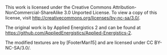 This work is licensed under the Creative Commons Attribution-NonCommercial-ShareAlike 3.0 Unported License. To view a copy of this license, visit http://creativecommons.org/licenses/by-nc-sa/3.0/.

The original work is by Applied Energistics 2 and can be found at https://github.com/AppliedEnergistics/Applied-Energistics-2.

The modified textures are by [FooterMan15] and are licensed under CC BY-NC-SA/3.0/.
